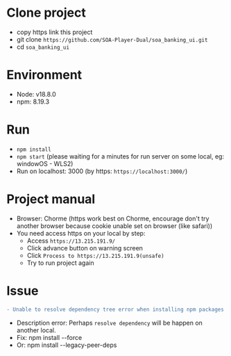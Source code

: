 # Clone project
 - copy https link this project
 - git clone `https://github.com/SOA-Player-Dual/soa_banking_ui.git`
 - cd `soa_banking_ui`

# Environment
 - Node: v18.8.0
 - npm: 8.19.3
 
# Run
 - `npm install`
 - `npm start` (please waiting for a minutes for run server on some local, eg: windowOS - WLS2)
 - Run on localhost: 3000 (by https: `https://localhost:3000/`)

# Project manual
 - Browser: Chorme (https work best on Chorme, encourage don't try another browser because cookie unable set on browser (like safari))
 - You need access https on your local by step:
   + Access `https://13.215.191.9/`
   + Click advance button on warning screen
   + Click `Process to https://13.215.191.9(unsafe)`
   + Try to run project again
   
# Issue
 ```diff
- Unable to resolve dependency tree error when installing npm packages
```
 - Description error: Perhaps `resolve dependency` will be happen on another local.
 - Fix: npm install --force
 - Or: npm install --legacy-peer-deps 
 
